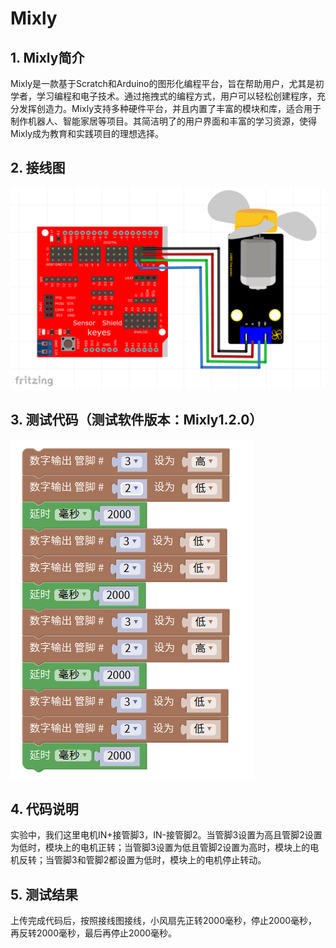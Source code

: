 # Mixly


## 1. Mixly简介  

Mixly是一款基于Scratch和Arduino的图形化编程平台，旨在帮助用户，尤其是初学者，学习编程和电子技术。通过拖拽式的编程方式，用户可以轻松创建程序，充分发挥创造力。Mixly支持多种硬件平台，并且内置了丰富的模块和库，适合用于制作机器人、智能家居等项目。其简洁明了的用户界面和丰富的学习资源，使得Mixly成为教育和实践项目的理想选择。  

## 2. 接线图  

![](media/92c881d9a1d35deafc42c9a8bb7c43cb.png)  

## 3. 测试代码（测试软件版本：Mixly1.2.0）  

![](media/1990ac6232d78e5b49268554890c9db3.png)  

## 4. 代码说明  

实验中，我们这里电机IN+接管脚3，IN-接管脚2。当管脚3设置为高且管脚2设置为低时，模块上的电机正转；当管脚3设置为低且管脚2设置为高时，模块上的电机反转；当管脚3和管脚2都设置为低时，模块上的电机停止转动。  

## 5. 测试结果  

上传完成代码后，按照接线图接线，小风扇先正转2000毫秒，停止2000毫秒，再反转2000毫秒，最后再停止2000毫秒。



